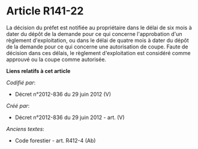 # Article R141-22

La décision du préfet est notifiée au propriétaire dans le délai de six mois à dater du dépôt de la demande pour ce qui
concerne l'approbation d'un règlement d'exploitation, ou dans le délai de quatre mois à dater du dépôt de la demande pour ce
qui concerne une autorisation de coupe. Faute de décision dans ces délais, le règlement d'exploitation est considéré comme
approuvé ou la coupe comme autorisée.

**Liens relatifs à cet article**

_Codifié par_:

  - Décret n°2012-836 du 29 juin 2012 (V)

_Créé par_:

  - Décret n°2012-836 du 29 juin 2012 - art. (V)

_Anciens textes_:

  - Code forestier - art. R412-4 (Ab)
